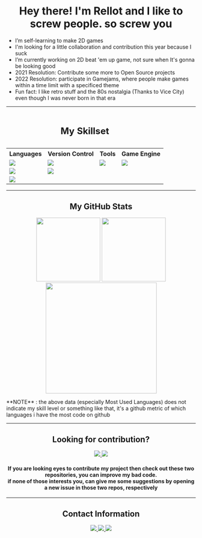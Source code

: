 <h1 align="center">Hey there! I'm Rellot and I like to screw people. so screw you</h2>

- I’m self-learning to make 2D games
- I'm looking for a little collaboration and contribution this year because I suck
- I’m currently working on 2D beat 'em up game, not sure when It's gonna be looking good
- 2021 Resolution: Contribute some more to Open Source projects
- 2022 Resolution: participate in Gamejams, where people make games within a time limit with a specificed theme
- Fun fact: I like retro stuff and the 80s nostalgia (Thanks to Vice City) even though I was never born in that era

---

<table style="width:100%" align="center">
  <caption><h2 align="center">My Skillset</caption>
    
  <tr>
    <th>Languages</th>
    <th>Version Control</th>
    <th>Tools</th>
    <th>Game Engine</th>
  </tr>
    
  <tr>
    <td><img src="https://img.shields.io/badge/C-00599C?style=for-the-badge&logo=c&logoColor=white" /></td>
    <td><img src="https://img.shields.io/badge/Git-F05032?style=for-the-badge&logo=git&logoColor=white" /></td>
    <td><img src="https://img.shields.io/badge/Visual_Studio-5C2D91?style=for-the-badge&logo=visual%20studio&logoColor=white" /></td>
    <td><img src="https://img.shields.io/badge/Unity-100000?style=for-the-badge&logo=unity&logoColor=white" /></td>
  </tr>
    
  <tr>
    <td><img src="https://img.shields.io/badge/C%2B%2B-00599C?style=for-the-badge&logo=c%2B%2B&logoColor=white" /></td>
    <td><img src="https://img.shields.io/badge/GitHub-100000?style=for-the-badge&logo=github&logoColor=white" /></td>
  </tr>
    
  <tr>
    <td><img src="https://img.shields.io/badge/C%23-239120?style=for-the-badge&logo=c-sharp&logoColor=white" /></td>
  </tr>
    
</table>

---
  
<div align="center">
<h2>My GitHub Stats</h2>
  
  <a> 
    <img height="170em" src="https://github-readme-stats.vercel.app/api?username=Rellotscrewdriver&count_private=true&theme=synthwave&show_icons=true&custom_title=Rellot's Github Stats"/>
  </a>

  <a>
    <img height="170em" src="https://github-readme-stats.vercel.app/api/top-langs/?username=Rellotscrewdriver&layout=compact&theme=synthwave" />
  </a>

  <a>
    <img height="295em" src="https://activity-graph.herokuapp.com/graph?username=Rellotscrewdriver&hide_border=true&theme=synthwave" />
  </a>

  <p align="left">**NOTE** : the above data (especially Most Used Languages) does not indicate my skill level or something like that, it's a github metric of which languages i have the most code on github<p>
  
</div>
  
---
  
<div class="Look for contribution" align="center">
  <h2>Looking for contribution?</h2>
  
  <a href="https://github.com/Rellotscrewdriver/Digital-Measurement-Calculator">
    <img src="https://github-readme-stats.vercel.app/api/pin/?username=Rellotscrewdriver&repo=Digital-Measurement-Calculator&&theme=synthwave" />
  </a>
  
  <a href="https://github.com/Rellotscrewdriver/Math-Loop-Quiz-Program">
    <img src="https://github-readme-stats.vercel.app/api/pin/?username=Rellotscrewdriver&repo=Math-Loop-Quiz-Program&theme=synthwave" />
  </a>
  
  <h4>If you are looking eyes to contribute my project then check out these two repositories, you can improve my bad code. <br /> if none of those interests you, can give me some suggestions by opening a new issue in those two repos, respectively </h4>
</div>

---
  
<div align = "center">
  <h2>Contact Information</h2>
  
  <a href= "https://discord.com/users/481829350749110293">
    <img src= "https://img.shields.io/badge/Discord-7289DA?style=for-the-badge&logo=discord&logoColor=white"/>
  </a>
  
  <a href= "https://stackoverflow.com/users/13572188/rellots-screwdriver">
    <img src= "https://img.shields.io/badge/Stack_Overflow-FE7A16?style=for-the-badge&logo=stack-overflow&logoColor=white"/>
  </a>
  
  <a href="https://rellotscrewdriver.itch.io">                                           
    <img src="https://img.shields.io/badge/Itch.io-FA5C5C?style=for-the-badge&logo=itchdotio&logoColor=white" />
  </a>
  
</div>
